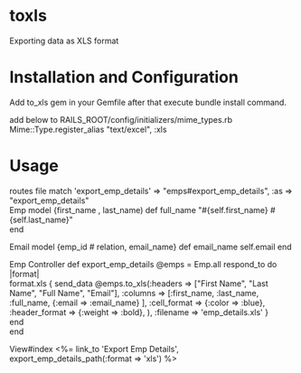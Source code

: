 toxls
=====

Exporting data as XLS format 

Installation and Configuration
==============================

Add to_xls gem in your Gemfile after that execute bundle install command.

add below to RAILS_ROOT/config/initializers/mime_types.rb
Mime::Type.register_alias "text/excel", :xls

Usage
=====

routes file
	match 'export_emp_details' => "emps#export_emp_details", :as => "export_emp_details"  
Emp model {first_name , last_name)
	def full_name
  		"#{self.first_name} #{self.last_name}"  	
  	end

Email model {emp_id # relation, email_name}
	def email_name
  		self.email
  	end

Emp Controller
	def export_emp_details
	    @emps = Emp.all
	    respond_to do |format|      
	      format.xls { 
	       send_data @emps.to_xls(:headers => ["First Name", "Last Name", "Full Name", "Email"], :columns => [:first_name, :last_name, :full_name, {:email => :email_name} ], :cell_format => {:color => :blue}, :header_format => {:weight => :bold}, ), :filename => 'emp_details.xls' 
	      }      
	    end    
  	end

View#index
	<%= link_to 'Export Emp Details', export_emp_details_path(:format => 'xls') %>

